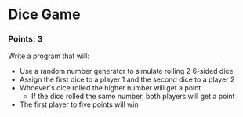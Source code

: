 # Dice Game
### Points: 3
Write a program that will: 
- Use a random number generator to simulate rolling 2 6-sided dice
- Assign the first dice to a player 1 and the second dice to a player 2
- Whoever's dice rolled the higher number will get a point
  - If the dice rolled the same number, both players will get a point
- The first player to five points will win
